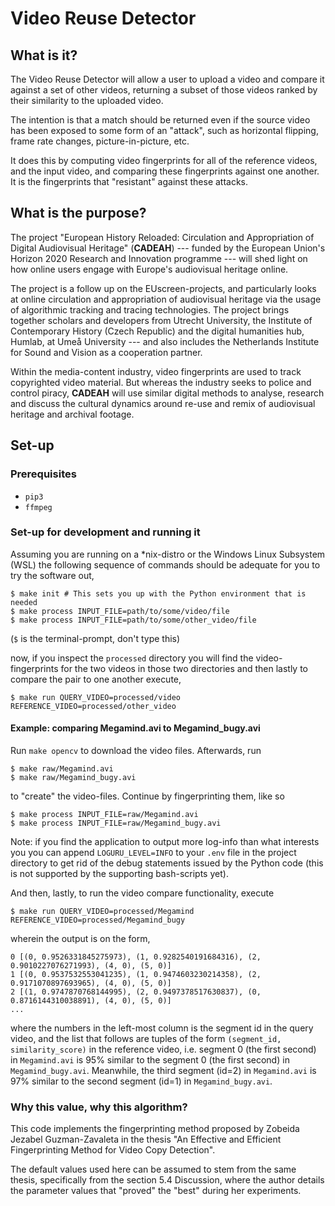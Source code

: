 Video Reuse Detector
===

## What is it?

The Video Reuse Detector will allow a user to upload a video and compare
it against a set of other videos, returning a subset of those videos ranked
by their similarity to the uploaded video.

The intention is that a match should be returned even if the source video
has been exposed to some form of an "attack", such as horizontal flipping,
frame rate changes, picture-in-picture, etc.

It does this by computing video fingerprints for all of the  reference
videos, and the input video, and comparing these fingerprints against one
another. It is the fingerprints that "resistant" against these attacks.

## What is the purpose?

The project "European History Reloaded: Circulation and Appropriation of
Digital Audiovisual Heritage" (**CADEAH**) --- funded by the European Union's
Horizon 2020 Research and Innovation programme --- will shed light on how
online users engage with Europe's audiovisual heritage online.

The project is a follow up on the EUscreen-projects, and particularly looks
at online circulation and appropriation of audiovisual heritage via the
usage of algorithmic tracking and tracing technologies. The project brings
together scholars and developers from Utrecht University, the Institute of
Contemporary History (Czech Republic) and the digital humanities hub, Humlab,
at Umeå University --- and also includes the Netherlands Institute for Sound
and Vision as a cooperation partner.

Within the media-content industry, video fingerprints are used to track
copyrighted video material. But whereas the industry seeks to police and
control piracy, **CADEAH** will use similar digital methods to analyse,
research and discuss the cultural dynamics around re-use and remix
of audiovisual heritage and archival footage.

## Set-up

### Prerequisites

+ `pip3`
+ `ffmpeg` 

### Set-up for development and running it

Assuming you are running on a \*nix-distro or the Windows Linux Subsystem
(WSL) the following sequence of commands should be adequate for you to try
the software out,

```
$ make init # This sets you up with the Python environment that is needed
$ make process INPUT_FILE=path/to/some/video/file
$ make process INPUT_FILE=path/to/some/other_video/file
```

(`$` is the terminal-prompt, don't type this)

now, if you inspect the `processed` directory you will find the 
video-fingerprints for the two videos in those two directories
and then lastly to compare the pair to one another execute,

```
$ make run QUERY_VIDEO=processed/video REFERENCE_VIDEO=processed/other_video
```

#### Example: comparing Megamind.avi to Megamind\_bugy.avi

Run `make opencv` to download the video files. Afterwards, run

```
$ make raw/Megamind.avi
$ make raw/Megamind_bugy.avi
```

to "create" the video-files. Continue by fingerprinting them, like so

```
$ make process INPUT_FILE=raw/Megamind.avi
$ make process INPUT_FILE=raw/Megamind_bugy.avi
```

Note: if you find the application to output more log-info than what 
interests you you can append `LOGURU_LEVEL=INFO` to your `.env` file
in the project directory to get rid of the debug statements issued
by the Python code (this is not supported by the supporting bash-scripts
yet).

And then, lastly, to run the video compare functionality, execute

```
$ make run QUERY_VIDEO=processed/Megamind REFERENCE_VIDEO=processed/Megamind_bugy
```

wherein the output is on the form,

```
0 [(0, 0.9526331845275973), (1, 0.9282540191684316), (2, 0.9010227076271993), (4, 0), (5, 0)]
1 [(0, 0.9537532553041235), (1, 0.9474603230214358), (2, 0.9171070897693965), (4, 0), (5, 0)]
2 [(1, 0.9747870768144995), (2, 0.9497378517630837), (0, 0.8716144310038891), (4, 0), (5, 0)]
...
```

where the numbers in the left-most column is the segment id in the query video, and
the list that follows are tuples of the form `(segment_id, similarity_score)` in the
reference video, i.e. segment 0 (the first second) in `Megamind.avi` is 95% similar
to the segment 0 (the first second) in `Megamind_bugy.avi`. Meanwhile, the third
segment (id=2) in `Megamind.avi` is 97% similar to the second segment (id=1) in
`Megamind_bugy.avi`.


### Why this value, why this algorithm?

This code implements the fingerprinting method proposed by Zobeida Jezabel
Guzman-Zavaleta in the thesis "An Effective and Efficient Fingerprinting Method
for Video Copy Detection".

The default values used here can be assumed to stem from the same thesis,
specifically from the section 5.4 Discussion, where the author details the
parameter values that "proved" the "best" during her experiments.
